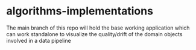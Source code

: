 # algorithms-implementations

The main branch of this repo will hold the base working application which can work standalone to visualize the quality/drift of the domain objects involved in a data pipeline

